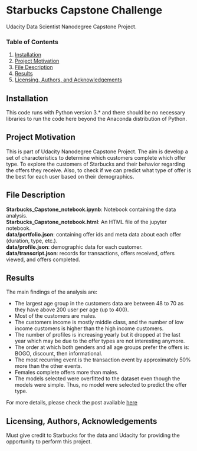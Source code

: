 # Starbucks Capstone Challenge
Udacity Data Scientist Nanodegree Capstone Project.

### Table of Contents

1. [Installation](#installation)
2. [Project Motivation](#motivation)
3. [File Description](#files)
4. [Results](#results)
5. [Licensing, Authors, and Acknowledgements](#licensing)

## Installation <a name="installation"></a>

This code runs with Python version 3.* and there should be no necessary libraries to run the code here beyond the Anaconda distribution of Python.


## Project Motivation <a name="motivation"></a>

This is part of Udacity Nanodegree Capstone Project. The aim is develop a set of characteristics to determine which customers complete which offer type. To explore the customers of Starbucks and their behavior regarding the offers they receive. Also, to check if we can predict what type of offer is the best for each user based on their demographics.

## File Description <a name="files"></a>

**Starbucks_Capstone_notebook.ipynb**: Notebook containing the data analysis. </br>
**Starbucks_Capstone_notebook.html**: An HTML file of the jupyter notebook. </br>
**data/portfolio.json**: containing offer ids and meta data about each offer (duration, type, etc.). </br>
**data/profile.json**: demographic data for each customer. </br>
**data/transcript.json**: records for transactions, offers received, offers viewed, and offers completed. </br>


## Results <a name="results"></a>
The main findings of the analysis are:</br>
* The largest age group in the customers data are between 48 to 70 as they have above 200 user per age (up to 400). </br>
* Most of the customers are males. </br>
* The customers income is mostly middle class, and the number of low income customers is higher than the high income customers. </br>
* The number of profiles is increasing yearly but it dropped at the last year which may be due to the offer types are not interesting anymore. </br>
* The order at which both genders and all age groups prefer the offers is: BOGO, discount, then informational. </br>
* The most recurring event is the transaction event by approximately 50% more than the other events. </br>
* Females complete offers more than males.</br>
* The models selected were overfitted to the dataset even though the models were simple. Thus, no model were selected to predict the offer type. </br>

For more details, please check the post available [here](https://medium.com/@MaysamF/starbucks-capstone-challenge-9003c9422a76)

## Licensing, Authors, Acknowledgements<a name="licensing"></a>
Must give credit to Starbucks for the data and Udacity for providing the opportunity to perform this project.
